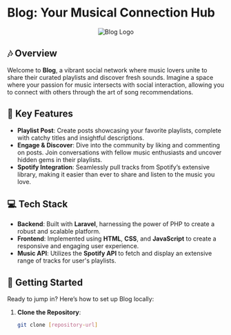 # Blog: Your Musical Connection Hub
<div align="center">
  <img src="[link-to-your-screenshot](https://github.com/madratak/hw2/blob/main/public/img/blog.png)" alt="Blog Logo" />
</div>

## 🎶 Overview
Welcome to **Blog**, a vibrant social network where music lovers unite to share their curated playlists and discover fresh sounds. Imagine a space where your passion for music intersects with social interaction, allowing you to connect with others through the art of song recommendations. 

## 🌟 Key Features
- **Playlist Post**: Create posts showcasing your favorite playlists, complete with catchy titles and insightful descriptions.
- **Engage & Discover**: Dive into the community by liking and commenting on posts. Join conversations with fellow music enthusiasts and uncover hidden gems in their playlists.
- **Spotify Integration**: Seamlessly pull tracks from Spotify’s extensive library, making it easier than ever to share and listen to the music you love.

## 💻 Tech Stack
- **Backend**: Built with **Laravel**, harnessing the power of PHP to create a robust and scalable platform.
- **Frontend**: Implemented using **HTML**, **CSS**, and **JavaScript** to create a responsive and engaging user experience.
- **Music API**: Utilizes the **Spotify API** to fetch and display an extensive range of tracks for user's playlists.

## 🚀 Getting Started
Ready to jump in? Here’s how to set up Blog locally:

1. **Clone the Repository**:
   ```bash
   git clone [repository-url]


